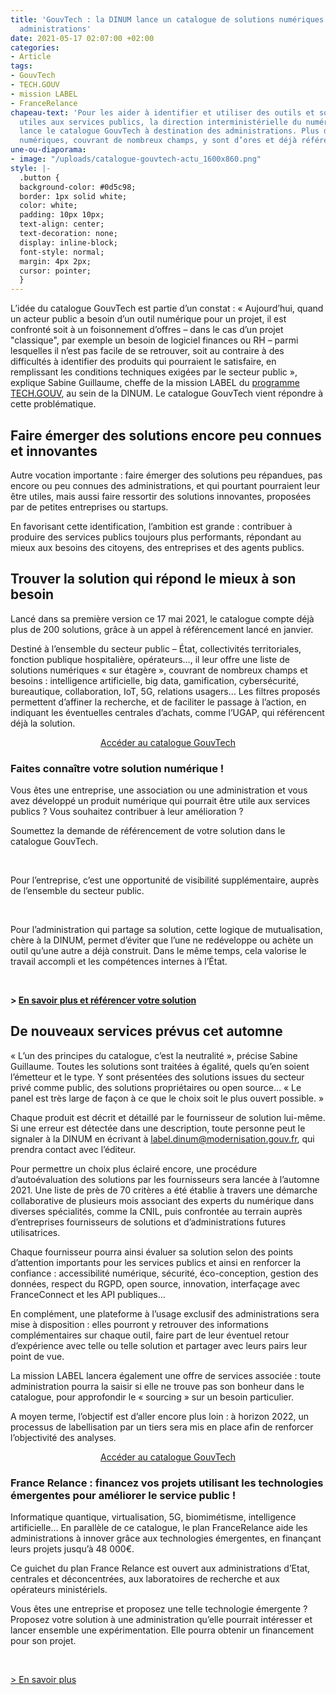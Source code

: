 ```yaml
---
title: 'GouvTech : la DINUM lance un catalogue de solutions numériques utiles aux
  administrations'
date: 2021-05-17 02:07:00 +02:00
categories:
- Article
tags:
- GouvTech
- TECH.GOUV
- mission LABEL
- FranceRelance
chapeau-text: 'Pour les aider à identifier et utiliser des outils et solutions numériques
  utiles aux services publics, la direction interministérielle du numérique (DINUM)
  lance le catalogue GouvTech à destination des administrations. Plus de 200 solutions
  numériques, couvrant de nombreux champs, y sont d’ores et déjà référencées. '
une-ou-diaporama:
- image: "/uploads/catalogue-gouvtech-actu_1600x860.png"
style: |-
  .button {
  background-color: #0d5c98;
  border: 1px solid white;
  color: white;
  padding: 10px 10px;
  text-align: center;
  text-decoration: none;
  display: inline-block;
  font-style: normal;
  margin: 4px 2px;
  cursor: pointer;
  }
---
```


L’idée du catalogue GouvTech est partie d’un constat : « Aujourd’hui, quand un acteur public a besoin d’un outil numérique pour un projet, il est confronté soit à un foisonnement d’offres – dans le cas d’un projet "classique", par exemple un besoin de logiciel finances ou RH – parmi lesquelles il n’est pas facile de se retrouver, soit au contraire à des difficultés à identifier des produits qui pourraient le satisfaire, en remplissant les conditions techniques exigées par le secteur public », explique Sabine Guillaume, cheffe de la mission LABEL du [programme TECH.GOUV](https://www.numerique.gouv.fr/publications/tech-gouv-strategie-et-feuille-de-route-2019-2021/), au sein de la DINUM. Le catalogue GouvTech vient répondre à cette problématique.

## Faire émerger des solutions encore peu connues et innovantes

Autre vocation importante : faire émerger des solutions peu répandues, pas encore ou peu connues des administrations, et qui pourtant pourraient leur être utiles, mais aussi faire ressortir des solutions innovantes, proposées par de petites entreprises ou startups.

En favorisant cette identification, l’ambition est grande : contribuer à produire des services publics toujours plus performants, répondant au mieux aux besoins des citoyens, des entreprises et des agents publics.

## Trouver la solution qui répond le mieux à son besoin

Lancé dans sa première version ce 17 mai 2021, le catalogue compte déjà plus de 200 solutions, grâce à un appel à référencement lancé en janvier.

Destiné à l’ensemble du secteur public – État, collectivités territoriales, fonction publique hospitalière, opérateurs…, il leur offre une liste de solutions numériques « sur étagère », couvrant de nombreux champs et besoins : intelligence artificielle, big data, gamification, cybersécurité, bureautique, collaboration, IoT, 5G, relations usagers… Les filtres proposés permettent d’affiner la recherche, et de faciliter le passage à l’action, en indiquant les éventuelles centrales d’achats, comme l’UGAP, qui référencent déjà la solution.

<p align="center"><a href="https://catalogue.numerique.gouv.fr" class="button" title="Accéder au catalogue GouvTech - Lien externe">Accéder au catalogue GouvTech</a></p>

<div class="encadre noir"><h3 class="margin-bottom-1 h4">Faites connaître votre solution numérique !</h3><p>Vous êtes une entreprise, une association ou une administration et vous avez développé un produit numérique qui pourrait être utile aux services publics ? Vous souhaitez contribuer à leur amélioration ?</p><p>Soumettez la demande de référencement de votre solution dans le catalogue GouvTech.</p><br><p>Pour l’entreprise, c’est une opportunité de visibilité supplémentaire, auprès de l’ensemble du secteur public.</p><br><p>Pour l’administration qui partage sa solution, cette logique de mutualisation, chère à la DINUM, permet d’éviter que l’une ne redéveloppe ou achète un outil qu’une autre a déjà construit. Dans le même temps, cela valorise le travail accompli et les compétences internes à l’État.</p><br><p><b>&gt; <a href="https://www.numerique.gouv.fr/services/identifier-et-utiliser-outils-numeriques-pour-services-publics/" title="En savoir plus et référencer votre solution - Lien externe">En savoir plus et référencer votre solution</a></b></p>
</div>

## De nouveaux services prévus cet automne

« L’un des principes du catalogue, c’est la neutralité », précise Sabine Guillaume. Toutes les solutions sont traitées à égalité, quels qu’en soient l’émetteur et le type. Y sont présentées des solutions issues du secteur privé comme public, des solutions propriétaires ou open source… « Le panel est très large de façon à ce que le choix soit le plus ouvert possible. »

Chaque produit est décrit et détaillé par le fournisseur de solution lui-même. Si une erreur est détectée dans une description, toute personne peut le signaler à la DINUM en écrivant à [label.dinum@modernisation.gouv.fr](mailto:label.dinum@modernisation.gouv.fr), qui prendra contact avec l’éditeur.

Pour permettre un choix plus éclairé encore, une procédure d’autoévaluation des solutions par les fournisseurs sera lancée à l’automne 2021. Une liste de près de 70 critères a été établie à travers une démarche collaborative de plusieurs mois associant des experts du numérique dans diverses spécialités, comme la CNIL, puis confrontée au terrain auprès d’entreprises fournisseurs de solutions et d’administrations futures utilisatrices.

Chaque fournisseur pourra ainsi évaluer sa solution selon des points d’attention importants pour les services publics et ainsi en renforcer la confiance : accessibilité numérique, sécurité, éco-conception, gestion des données, respect du RGPD, open source, innovation, interfaçage avec FranceConnect et les API publiques…

En complément, une plateforme à l’usage exclusif des administrations sera mise à disposition : elles pourront y retrouver des informations complémentaires sur chaque outil, faire part de leur éventuel retour d’expérience avec telle ou telle solution et partager avec leurs pairs leur point de vue.

La mission LABEL lancera également une offre de services associée : toute administration pourra la saisir si elle ne trouve pas son bonheur dans le catalogue, pour approfondir le « sourcing » sur un besoin particulier.

A moyen terme, l’objectif est d’aller encore plus loin : à horizon 2022, un processus de labellisation par un tiers sera mis en place afin de renforcer l’objectivité des analyses.

<p align="center"><a href="https://catalogue.numerique.gouv.fr" class="button" title="Accéder au catalogue GouvTech - Lien externe">Accéder au catalogue GouvTech</a></p>

<div class="encadre noir"><h3 class="margin-bottom-1 h4">France Relance : financez vos projets utilisant les technologies émergentes pour améliorer le service public !</h3><p>Informatique quantique, virtualisation, 5G, biomimétisme, intelligence artificielle… En parallèle de ce catalogue, le plan FranceRelance aide les administrations à innover grâce aux technologies émergentes, en finançant leurs projets jusqu’à 48 000€.</p><p>Ce guichet du plan France Relance est ouvert aux administrations d’Etat, centrales et déconcentrées, aux laboratoires de recherche et aux opérateurs ministériels.</p><p>Vous êtes une entreprise et proposez une telle technologie émergente ? Proposez votre solution à une administration qu’elle pourrait intéresser et lancer ensemble une expérimentation. Elle pourra obtenir un financement pour son projet.</p><br><p><a href="https://france-relance.transformation.gouv.fr/c471-utiliser-des-technologies-emergentes-pour-ame" title="En savoir plus - Lien externe">> En savoir plus</a></p>
</div>